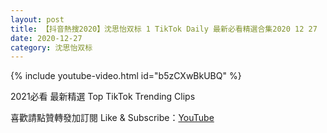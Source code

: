 ```yaml
---
layout: post
title: 【抖音熱搜2020】沈思怡双标 1 TikTok Daily 最新必看精選合集2020 12 27
date: 2020-12-27
category: 沈思怡双标
---
```


{% include youtube-video.html id="b5zCXwBkUBQ" %}

2021必看 最新精選 Top TikTok Trending Clips

喜歡請點贊轉發加訂閱 Like & Subscribe：[YouTube](https://www.youtube.com/channel/UCAoR7VcanIPd04uEq_GIylA/videos)

